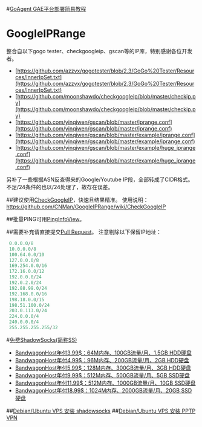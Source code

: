 #[GoAgent GAE平台部署简易教程](https://goo.gl/mJpKfY)

# GoogleIPRange
整合自以下gogo tester、checkgoogleip、gscan等的IP库，特别感谢各位开发者。

* [https://github.com/azzvx/gogotester/blob/2.3/GoGo%20Tester/Resources/InnerIpSet.txt](https://github.com/azzvx/gogotester/blob/2.3/GoGo%20Tester/Resources/InnerIpSet.txt)
* [https://github.com/moonshawdo/checkgoogleip/blob/master/checkip.py](https://github.com/moonshawdo/checkgoogleip/blob/master/checkip.py)
* [https://github.com/yinqiwen/gscan/blob/master/iprange.conf](https://github.com/yinqiwen/gscan/blob/master/iprange.conf)
* [https://github.com/yinqiwen/gscan/blob/master/example/iprange.conf](https://github.com/yinqiwen/gscan/blob/master/example/iprange.conf)
* [https://github.com/yinqiwen/gscan/blob/master/example/huge_iprange.conf](https://github.com/yinqiwen/gscan/blob/master/example/huge_iprange.conf)

另补了一些根据ASN反查得来的Google/Youtube IP段，全部转成了CIDR格式。
不足/24条件的也以/24处理了，故存在误差。

##建议使用[CheckGoogleIP](https://github.com/moonshawdo/checkgoogleip/)，快速且结果精准。
使用说明：https://github.com/CNMan/GoogleIPRange/wiki/CheckGoogleIP

##批量PING可用[PingInfoView](http://www.nirsoft.net/utils/multiple_ping_tool.html)。

##需要补充请直接提交[Pull Request](https://github.com/CNMan/GoogleIPRange/pulls)。
注意剔除以下保留IP地址：

```python
 0.0.0.0/8
 10.0.0.0/8
 100.64.0.0/10
 127.0.0.0/8
 169.254.0.0/16
 172.16.0.0/12
 192.0.0.0/24
 192.0.2.0/24
 192.88.99.0/24
 192.168.0.0/16
 198.18.0.0/15
 198.51.100.0/24
 203.0.113.0/24
 224.0.0.0/4
 240.0.0.0/4
 255.255.255.255/32
```

#[免费ShadowSocks(简称SS)](http://goo.gl/RlA4kI)

* [BandwagonHost年付3.99$：64M内存、100GB流量/月、1.5GB HDD硬盘](https://bandwagonhost.com/aff.php?aff=1366&pid=19)
* [BandwagonHost年付4.99$：96M内存、200GB流量/月、2GB HDD硬盘](https://bandwagonhost.com/aff.php?aff=1366&pid=20)
* [BandwagonHost年付5.99$：128M内存、300GB流量/月、3GB HDD硬盘](https://bandwagonhost.com/aff.php?aff=1366&pid=21)
* [BandwagonHost年付9.99$：512M内存、500GB流量/月、5GB SSD硬盘](https://bandwagonhost.com/aff.php?aff=1366&pid=22)
* [BandwagonHost年付11.99$：512M内存、1000GB流量/月、10GB SSD硬盘](https://bandwagonhost.com/aff.php?aff=1366&pid=27)
* [BandwagonHost年付18.99$：1024M内存、2000GB流量/月、20GB SSD硬盘](https://bandwagonhost.com/aff.php?aff=1366&pid=28)

##[Debian/Ubuntu VPS 安装 shadowsocks](http://goo.gl/QtpSGD)
##[Debian/Ubuntu VPS 安装 PPTP VPN](http://goo.gl/dxVBLB)

